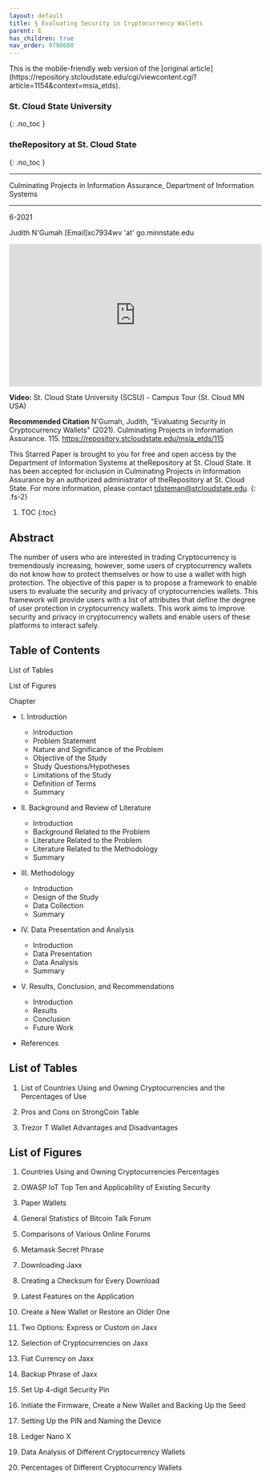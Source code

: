 ```yaml
---
layout: default
title: § Evaluating Security in Cryptocurrency Wallets  
parent: E 
has_children: true
nav_order: 9790600
---
```

<style>
.dont-break-out {
  /* These are technically the same, but use both */
  overflow-wrap: break-word;
  word-wrap: break-word;

  -ms-word-break: break-all;
  /* This is the dangerous one in WebKit, as it breaks things wherever */
  word-break: break-all;
  /* Instead use this non-standard one: */
  word-break: break-word;
}

.youtube-container {
    position: relative;
    width: 100%;
    height: 0;
    padding-bottom: 56.25%;
}
.youtube-video {
    position: absolute;
    top: 0;
    left: 0;
    width: 100%;
    height: 100%;
}

</style>

<div class="dont-break-out" markdown="1">
This is the mobile-friendly web version of the [original article](https://repository.stcloudstate.edu/cgi/viewcontent.cgi?article=1154&context=msia_etds).

### St. Cloud State University 
{: .no_toc }
### theRepository at St. Cloud State 
{: .no_toc }

***

Culminating Projects in Information Assurance, Department of Information Systems

***

6-2021

Judith N'Gumah
[Email]xc7934wv 'at' go.minnstate.edu

<div class="youtube-container">
<iframe width="100%" src="https://www.youtube.com/embed/5tdYigjlA6o" title="YouTube video player" frameborder="0" allow="accelerometer; autoplay; clipboard-write; encrypted-media; gyroscope; picture-in-picture" allowfullscreen class="youtube-video"></iframe>
</div>

**Video:** St. Cloud State University (SCSU) - Campus Tour (St. Cloud MN USA) 


**Recommended Citation**
N'Gumah, Judith, "Evaluating Security in Cryptocurrency Wallets" (2021). Culminating Projects in Information Assurance. 115.
https://repository.stcloudstate.edu/msia_etds/115

This Starred Paper is brought to you for free and open access by the Department of Information Systems at theRepository at St. Cloud State. It has been accepted for inclusion in Culminating Projects in Information Assurance by an authorized administrator of theRepository at St. Cloud State. For more information, please contact tdsteman@stcloudstate.edu.
{: .fs-2}

1. TOC
{:toc}

## Abstract
The number of users who are interested in trading Cryptocurrency is tremendously increasing, however, some users of cryptocurrency wallets do not know how to protect themselves or how to use a wallet with high protection. The objective of this paper is to propose a framework to enable users to evaluate the security and privacy of cryptocurrencies wallets. This framework will provide users with a list of attributes that define the degree of user protection in cryptocurrency wallets. This work aims to improve security and privacy in cryptocurrency wallets and enable users of these platforms to interact safely.

## Table of Contents
List of Tables

List of Figures

Chapter
- I. Introduction
    - Introduction
    - Problem Statement
    - Nature and Significance of the Problem
    - Objective of the Study
    - Study Questions/Hypotheses
    - Limitations of the Study
    - Definition of Terms
    - Summary

- II. Background and Review of Literature
    - Introduction
    - Background Related to the Problem
    - Literature Related to the Problem
    - Literature Related to the Methodology
    - Summary

- III. Methodology
    - Introduction
    - Design of the Study
    - Data Collection
    - Summary

- IV. Data Presentation and Analysis
    - Introduction
    - Data Presentation
    - Data Analysis
    - Summary

- V. Results, Conclusion, and Recommendations
    - Introduction
    - Results
    - Conclusion
    - Future Work

- References



## List of Tables
1. List of Countries Using and Owning Cryptocurrencies and the Percentages of Use

2. Pros and Cons on StrongCoin Table

3. Trezor T Wallet Advantages and Disadvantages

## List of Figures
1. Countries Using and Owning Cryptocurrencies Percentages

2. OWASP loT Top Ten and Applicability of Existing Security

3. Paper Wallets

4. General Statistics of Bitcoin Talk Forum

5. Comparisons of Various Online Forums

6. Metamask Secret Phrase

7. Downloading Jaxx

8. Creating a Checksum for Every Download

9. Latest Features on the Application

10. Create a New Wallet or Restore an Older One

11. Two Options: Express or Custom on Jaxx

12. Selection of Cryptocurrencies on Jaxx

13. Fiat Currency on Jaxx

14. Backup Phrase of Jaxx

15. Set Up 4-digit Security Pin

16. Initiate the Firmware, Create a New Wallet and Backing Up the Seed

17. Setting Up the PIN and Naming the Device

18. Ledger Nano X

19. Data Analysis of Different Cryptocurrency Wallets

20. Percentages of Different Cryptocurrency Wallets


</div>
